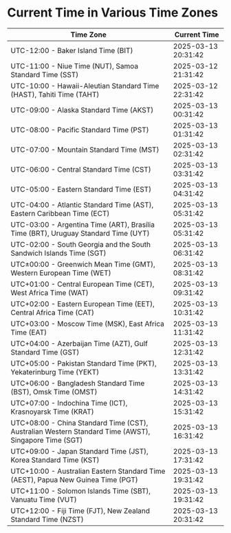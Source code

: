 # Current Time in Various Time Zones

| Time Zone | Current Time |
|-----------|--------------|
| UTC-12:00 - Baker Island Time (BIT) | 2025-03-13 20:31:42 |
| UTC-11:00 - Niue Time (NUT), Samoa Standard Time (SST) | 2025-03-12 21:31:42 |
| UTC-10:00 - Hawaii-Aleutian Standard Time (HAST), Tahiti Time (TAHT) | 2025-03-12 22:31:42 |
| UTC-09:00 - Alaska Standard Time (AKST) | 2025-03-13 00:31:42 |
| UTC-08:00 - Pacific Standard Time (PST) | 2025-03-13 01:31:42 |
| UTC-07:00 - Mountain Standard Time (MST) | 2025-03-13 02:31:42 |
| UTC-06:00 - Central Standard Time (CST) | 2025-03-13 03:31:42 |
| UTC-05:00 - Eastern Standard Time (EST) | 2025-03-13 04:31:42 |
| UTC-04:00 - Atlantic Standard Time (AST), Eastern Caribbean Time (ECT) | 2025-03-13 05:31:42 |
| UTC-03:00 - Argentina Time (ART), Brasília Time (BRT), Uruguay Standard Time (UYT) | 2025-03-13 05:31:42 |
| UTC-02:00 - South Georgia and the South Sandwich Islands Time (SGT) | 2025-03-13 06:31:42 |
| UTC±00:00 - Greenwich Mean Time (GMT), Western European Time (WET) | 2025-03-13 08:31:42 |
| UTC+01:00 - Central European Time (CET), West Africa Time (WAT) | 2025-03-13 09:31:42 |
| UTC+02:00 - Eastern European Time (EET), Central Africa Time (CAT) | 2025-03-13 10:31:42 |
| UTC+03:00 - Moscow Time (MSK), East Africa Time (EAT) | 2025-03-13 11:31:42 |
| UTC+04:00 - Azerbaijan Time (AZT), Gulf Standard Time (GST) | 2025-03-13 12:31:42 |
| UTC+05:00 - Pakistan Standard Time (PKT), Yekaterinburg Time (YEKT) | 2025-03-13 13:31:42 |
| UTC+06:00 - Bangladesh Standard Time (BST), Omsk Time (OMST) | 2025-03-13 14:31:42 |
| UTC+07:00 - Indochina Time (ICT), Krasnoyarsk Time (KRAT) | 2025-03-13 15:31:42 |
| UTC+08:00 - China Standard Time (CST), Australian Western Standard Time (AWST), Singapore Time (SGT) | 2025-03-13 16:31:42 |
| UTC+09:00 - Japan Standard Time (JST), Korea Standard Time (KST) | 2025-03-13 17:31:42 |
| UTC+10:00 - Australian Eastern Standard Time (AEST), Papua New Guinea Time (PGT) | 2025-03-13 19:31:42 |
| UTC+11:00 - Solomon Islands Time (SBT), Vanuatu Time (VUT) | 2025-03-13 19:31:42 |
| UTC+12:00 - Fiji Time (FJT), New Zealand Standard Time (NZST) | 2025-03-13 20:31:42 |
